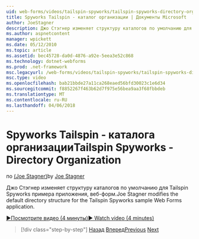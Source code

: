 ```yaml
---
uid: web-forms/videos/tailspin-spyworks/tailspin-spyworks-directory-organization
title: Spyworks Tailspin - каталог организации | Документы Microsoft
author: JoeStagner
description: Джо Стэгнер изменяет структуру каталогов по умолчанию для Tailspin Spyworks примера приложения, веб-форм.
ms.author: aspnetcontent
manager: wpickett
ms.date: 05/12/2010
ms.topic: article
ms.assetid: bec45728-da0d-4876-a92e-5eea3e52c868
ms.technology: dotnet-webforms
ms.prod: .net-framework
msc.legacyurl: /web-forms/videos/tailspin-spyworks/tailspin-spyworks-directory-organization
msc.type: video
ms.openlocfilehash: bab21bbde27a11ca268eaed56bfd30023c1e6d34
ms.sourcegitcommit: f8852267f463b62d7f975e56bea9aa3f68fbbdeb
ms.translationtype: MT
ms.contentlocale: ru-RU
ms.lasthandoff: 04/06/2018
---
```

<a name="tailspin-spyworks---directory-organization"></a><span data-ttu-id="9a599-103">Spyworks Tailspin - каталога организации</span><span class="sxs-lookup"><span data-stu-id="9a599-103">Tailspin Spyworks - Directory Organization</span></span>
====================
<span data-ttu-id="9a599-104">по [(Joe Stagner)](https://github.com/JoeStagner)</span><span class="sxs-lookup"><span data-stu-id="9a599-104">by [Joe Stagner](https://github.com/JoeStagner)</span></span>

<span data-ttu-id="9a599-105">Джо Стэгнер изменяет структуру каталогов по умолчанию для Tailspin Spyworks примера приложения, веб-форм.</span><span class="sxs-lookup"><span data-stu-id="9a599-105">Joe Stagner modifies the default directory structure for the Tailspin Spyworks sample Web Forms application.</span></span>

[<span data-ttu-id="9a599-106">&#9654;Посмотрите видео (4 минуты)</span><span class="sxs-lookup"><span data-stu-id="9a599-106">&#9654; Watch video (4 minutes)</span></span>](https://channel9.msdn.com/Blogs/ASP-NET-Site-Videos/tailspin-spyworks-directory-organization)

> [!div class="step-by-step"]
> <span data-ttu-id="9a599-107">[Назад](tailspin-spyworks-intro-ui-and-edm.md)
> [Вперед](tailspin-spyworks-category-menu.md)</span><span class="sxs-lookup"><span data-stu-id="9a599-107">[Previous](tailspin-spyworks-intro-ui-and-edm.md)
[Next](tailspin-spyworks-category-menu.md)</span></span>
